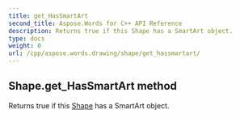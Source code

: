 ```yaml
---
title: get_HasSmartArt
second_title: Aspose.Words for C++ API Reference
description: Returns true if this Shape has a SmartArt object. 
type: docs
weight: 0
url: /cpp/aspose.words.drawing/shape/get_hassmartart/
---
```

## Shape.get_HasSmartArt method


Returns true if this [Shape](./) has a SmartArt object.

